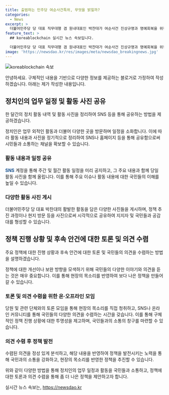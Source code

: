 ```yaml
---
title: 출범하는 민주당 여순사건특위, 무엇을 밝힐까?
categories:
  - News
excerpt: >
  더불어민주당 당 대표 직무대행 겸 원내대표인 박찬대가 여순사건 진상규명과 명예회복을 위한 특별위원회 출범식에 참석하며 위원들과 기념촬영을 하는 모습.
feature_text: >
  ## koreablockchain 실시간 뉴스 속보입니다.

  더불어민주당 당 대표 직무대행 겸 원내대표인 박찬대가 여순사건 진상규명과 명예회복을 위한 특별위원회 출범식에 참석하며 위원들과 기념촬영을 하는 모습.
image: 'https://newsdao.kr/res/images/meta/newsdao_breakingnews.jpg'
---
```


<p><img src="https://newsdao.kr/res/images/meta/newsdao_breakingnews.jpg" alt="koreablockchain 속보" /></p>

<p>안녕하세요. 구체적인 내용을 기반으로 다양한 정보를 제공하는 블로거로 가정하여 작성하겠습니다. 아래는 제가 작성한 내용입니다.</p>

<h2 data-ke-size="size26">정치인의 업무 일정 및 활동 사진 공유</h2>

<p>한 달간의 정치 활동 내역 및 활동 사진을 정리하여 SNS 등을 통해 공유하는 방법을 제공하겠습니다.</p>

<p data-ke-size="size16">정치인은 업무 외적인 활동과 더불어 다양한 곳을 방문하며 일정을 소화합니다. 이에 따라 활동 내용과 사진을 정기적으로 정리하여 SNS나 홈페이지 등을 통해 공유함으로써 시민들과 소통하는 채널을 확보할 수 있습니다.</p>

<h3>활동 내용과 일정 공유</h3>

<p><b><span style="color: #1a5490;">SNS</span></b> 계정을 통해 주간 및 월간 활동 일정을 미리 공지하고, 그 주요 내용과 함께 당일 활동 사진을 함께 올립니다. 이를 통해 주요 이슈나 활동 내용에 대한 국민들의 이해를 높일 수 있습니다.</p>

<h3>다양한 활동 사진 게시</h3>

<p>더불어민주당 당 대표 박찬대의 활발한 활동을 담은 다양한 사진들을 게시하며, 정책 추진 과정이나 현지 방문 등을 사진으로써 시각적으로 공유하여 지지자 및 국민들과 공감대를 형성할 수 있습니다.</p>

<h2 data-ke-size="size26">정책 진행 상황 및 후속 안건에 대한 토론 및 의견 수렴</h2>

<p>주요 정책에 대한 진행 상황과 후속 안건에 대한 토론 및 국민들의 의견을 수렴하는 방법을 설명하겠습니다.</p>

<p data-ke-size="size16">정책에 대한 개선이나 보완 방향을 모색하기 위해 국민들의 다양한 이야기와 의견을 듣는 것은 매우 중요합니다. 이를 통해 현장의 목소리를 반영하여 보다 나은 정책을 만들어 갈 수 있습니다.</p>

<h3>토론 및 의견 수렴을 위한 온·오프라인 모임</h3>

<p>당원 및 관련 단체와의 토론 모임을 통해 현장의 목소리를 직접 청취하고, SNS나 온라인 커뮤니티를 통해 국민들의 다양한 의견을 수렴하는 시간을 갖습니다. 이를 통해 구체적인 정책 진행 상황에 대한 투명성을 제고하며, 국민들과의 소통의 창구를 마련할 수 있습니다.</p>

<h3>의견 수렴 후 정책 발전</h3>

<p>수렴된 의견을 정성 있게 분석하고, 해당 내용을 반영하여 정책을 발전시키는 노력을 통해 국민과의 소통을 강화하고, 현장의 목소리를 반영한 정책을 추진할 수 있습니다.</p>

<p>위와 같이 다양한 방법을 통해 정치인의 업무 일정과 활동을 국민들과 소통하고, 정책에 대한 토론과 의견 수렴을 통해 좀 더 나은 정책을 제안하고자 합니다.</p>
실시간 뉴스 속보는, <a href="https://newsdao.kr" rel="dofollow">https://newsdao.kr</a>


